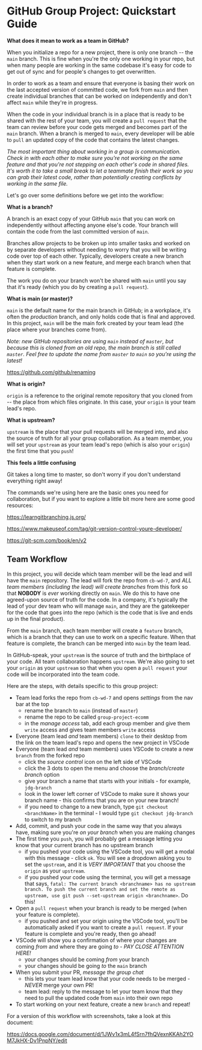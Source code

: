 # GitHub Group Project: Quickstart Guide

**What does it mean to work as a team in GitHub?**

When you initialize a repo for a new project, there is only one branch -- the `main` branch. This is fine when you're the only one working in your repo, but when many people are working in the same codebase it's easy for code to get out of sync and for people's changes to get overwritten.

In order to work as a team and ensure that everyone is basing their work on the last accepted version of committed code, we fork from `main` and then create individual branches that can be worked on independently and don't affect `main` while they're in progress. 

When the code in your individual branch is in a place that is ready to be shared with the rest of your team, you will create a `pull request` that the team can review before your code gets merged and becomes part of the `main` branch. When a branch is merged to `main`, every developer will be able to `pull` an updated copy of the code that contains the latest changes.

*The most important thing about working in a group is communication. Check in with each other to make sure you're not working on the same feature and that you're not stepping on each other's code in shared files. It's worth it to take a small break to let a teammate finish their work so you can grab their latest code, rather than potentially creating conflicts by working in the same file.*

Let's go over some definitions before we get into the workflow:

**What is a branch?**

A branch is an exact copy of your GitHub `main` that you can work on independently without affecting anyone else's code. Your branch will contain the code from the last committed version of `main`.

Branches allow projects to be broken up into smaller tasks and worked on by separate developers without needing to worry that you will be writing code over top of each other. Typically, developers create a new branch when they start work on a new feature, and merge each branch when that feature is complete.

The work you do on your branch won't be shared with `main` until you say that it's ready (which you do by creating a `pull request`).

**What is main (or master)?**

`main` is the default name for the main branch in GitHub; in a workplace, it's often the *production* branch, and only holds code that is final and approved. In this project, `main` will be the main fork created by your team lead (the place where your branches come from). 

*Note: new GitHub repositories are using `main` instead of `master`, but because this is cloned from an old repo, the main branch is still called `master`. Feel free to update the name from `master` to `main` so you're using the latest!*

https://github.com/github/renaming

**What is origin?**

`origin` is a reference to the original remote repository that you cloned from -- the place from which files originate. In this case, your `origin` is your team lead's repo.

**What is upstream?**

`upstream` is the place that your pull requests will be merged into, and also the source of truth for all your group collaboration. As a team member, you will set your `upstream` as your team lead's repo (which is also your `origin`) the first time that you `push`! 

**This feels a little confusing**

Git takes a long time to master, so don't worry if you don't understand everything right away!  

The commands we're using here are the basic ones you need for collaboration, but if you want to explore a little bit more here are some good resources:

https://learngitbranching.js.org/

https://www.makeuseof.com/tag/git-version-control-youre-developer/

https://git-scm.com/book/en/v2


## Team Workflow

In this project, you will decide which team member will be the lead and will have the `main` repository. The lead will fork the repo from `cb-wd-7`, and *ALL team members (including the lead) will create branches* from this fork so that **NOBODY** is *ever* working directly on `main`. We do this to have one agreed-upon source of truth for the code. In a company, it's typically the lead of your dev team who will manage `main`, and they are the gatekeeper for the code that goes into the repo (which is the code that is live and ends up in the final product).

From the `main` branch, each team member will create a `feature` branch, which is a branch that they can use to work on a specific feature. When that feature is complete, the branch can be merged into `main` by the team lead. 

In GitHub-speak, your `upstream` is the source of truth and the birthplace of your code. All team collaboration happens `upstream`. We're also going to set your `origin` as your `upstream` so that when you open a `pull request` your code will be incorporated into the team code.

Here are the steps, with details specific to this group project:

- Team lead forks the repo from `cb-wd-7` and opens *settings* from the nav bar at the top
   - rename the branch to `main` (instead of `master`)
   - rename the repo to be called `group-project-ecomm`
   - in the *manage access* tab, add each group member and give them `write` access
    and gives team members `write` access
- Everyone (team lead *and* team members) `clone` to their desktop from the link on the team lead's repo and opens the new project in VSCode
- Everyone (team lead *and* team members) uses VSCode to create a new `branch` from the forked repo
   - click the *source control* icon on the left side of VSCode
   - click the 3 dots to open the menu and choose the *branch/create branch* option
   - give your branch a name that starts with your initials - for example, `jdg-branch`
   - look in the lower left corner of VSCode to make sure it shows your branch name - this confirms that you are on your new branch!
   - if you need to change to a new branch, type `git checkout <branchName>` in the terminal - I would type `git checkout jdg-branch` to switch to my branch
- Add, commit, and push your code in the same way that you always have, making sure you're *on your branch* when you are making changes
- The first time you `push`, you will probably get a message letting you know that your current branch has no upstream branch
   - if you pushed your code using the VSCode tool, you will get a modal with this message - click `ok`. You will see a dropdown asking you to set the `upstream`, and it is *VERY IMPORTANT* that you choose the `origin` as your `upstream`.
   - if you pushed your code using the terminal, you will get a message that says, `fatal: The current branch <branchname> has no upstream branch. To push the current branch and set the remote as upstream, use git push --set-upstream origin <branchname>`. Do this! 
- Open a `pull request` when your branch is ready to be merged (when your feature is complete).
  - if you pushed and set your origin using the VSCode tool, you'll be automatically asked if you want to create a `pull request`. If your feature is complete and you're ready, then go ahead!
- VSCode will show you a confirmation of where your changes are coming *from* and where they are going *to* - *PAY CLOSE ATTENTION HERE!*
  - your changes should be coming *from* your branch
  - your changes should be going *to* the `main` branch
- When you submit your PR, *message the group chat* 
  - this lets your team lead know that your code needs to be merged - *NEVER* merge your own PR!
  - team lead: reply to the message to let your team know that they need to pull the updated code from `main` into their own repo    
- To start working on your next feature, create a new `branch` and repeat!

For a version of this workflow with screenshots, take a look at this document:

https://docs.google.com/document/d/1JWv1x3mL4fSrn7fhQVexnKKAh2YOM7JkHX-Dv1PnpNY/edit

